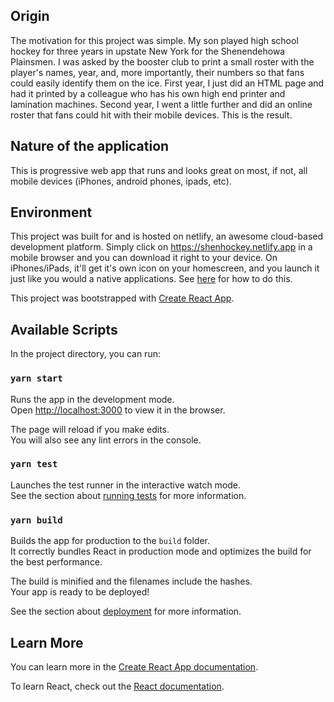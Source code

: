 ## Origin

The motivation for this project was simple. My son played high school hockey for three years in upstate New York for the Shenendehowa Plainsmen. I was asked by the booster club to print a small roster with the player's names, year, and, more importantly, their numbers so that fans could easily identify them on the ice. First year, I just did an HTML page and had it printed by a colleague who has his own high end printer and lamination machines. Second year, I went a little further and did an online roster that fans could hit with their mobile devices. This is the result. 

## Nature of the application

This is progressive web app that runs and looks great on most, if not, all mobile devices (iPhones, android phones, ipads, etc).

## Environment

This project was built for and is hosted on netlify, an awesome cloud-based development platform. Simply click on https://shenhockey.netlify.app in a mobile browser and you can download it right to your device. On iPhones/iPads, it'll get it's own icon on your homescreen, and you launch it just like you would a native applications. See [here](https://support.google.com/chrome/answer/9658361?hl=en&co=GENIE.Platform%3DiOS) for how to do this.


This project was bootstrapped with [Create React App](https://github.com/facebook/create-react-app). 

## Available Scripts

In the project directory, you can run:

### `yarn start`

Runs the app in the development mode.<br />
Open [http://localhost:3000](http://localhost:3000) to view it in the browser.

The page will reload if you make edits.<br />
You will also see any lint errors in the console.

### `yarn test`

Launches the test runner in the interactive watch mode.<br />
See the section about [running tests](https://facebook.github.io/create-react-app/docs/running-tests) for more information.

### `yarn build`

Builds the app for production to the `build` folder.<br />
It correctly bundles React in production mode and optimizes the build for the best performance.

The build is minified and the filenames include the hashes.<br />
Your app is ready to be deployed!

See the section about [deployment](https://facebook.github.io/create-react-app/docs/deployment) for more information.

## Learn More

You can learn more in the [Create React App documentation](https://facebook.github.io/create-react-app/docs/getting-started).

To learn React, check out the [React documentation](https://reactjs.org/).
